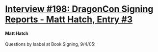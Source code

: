 # [Interview #198: DragonCon Signing Reports - Matt Hatch, Entry #3](https://www.theoryland.com/intvmain.php?i=198#3)

#### Matt Hatch

Questions by Isabel at Book Signing, 9/4/05:

